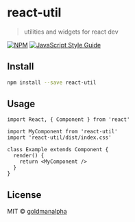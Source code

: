 # react-util

> utilities and widgets for react dev

[![NPM](https://img.shields.io/npm/v/react-util.svg)](https://www.npmjs.com/package/react-util) [![JavaScript Style Guide](https://img.shields.io/badge/code_style-standard-brightgreen.svg)](https://standardjs.com)

## Install

```bash
npm install --save react-util
```

## Usage

```tsx
import React, { Component } from 'react'

import MyComponent from 'react-util'
import 'react-util/dist/index.css'

class Example extends Component {
  render() {
    return <MyComponent />
  }
}
```

## License

MIT © [goldmanalpha](https://github.com/goldmanalpha)
